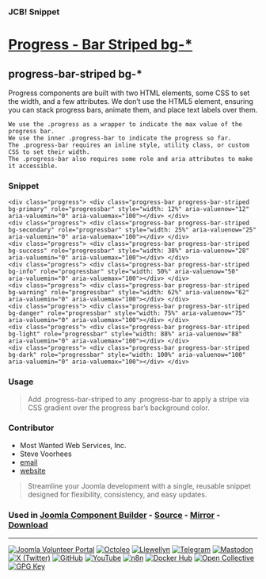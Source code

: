 ### JCB! Snippet
# [Progress - Bar Striped bg-*](https://getbootstrap.com/docs/4.0/components/progress/)

## progress-bar-striped bg-*

Progress components are built with two HTML elements, some CSS to set the width, and a few attributes. We don’t use the HTML5  element, ensuring you can stack progress bars, animate them, and place text labels over them.

    We use the .progress as a wrapper to indicate the max value of the progress bar.
    We use the inner .progress-bar to indicate the progress so far.
    The .progress-bar requires an inline style, utility class, or custom CSS to set their width.
    The .progress-bar also requires some role and aria attributes to make it accessible.

### Snippet
```
<div class="progress"> <div class="progress-bar progress-bar-striped bg-primary" role="progressbar" style="width: 12%" aria-valuenow="12" aria-valuemin="0" aria-valuemax="100"></div> </div>
<div class="progress"> <div class="progress-bar progress-bar-striped bg-secondary" role="progressbar" style="width: 25%" aria-valuenow="25" aria-valuemin="0" aria-valuemax="100"></div> </div>
<div class="progress"> <div class="progress-bar progress-bar-striped bg-success" role="progressbar" style="width: 38%" aria-valuenow="28" aria-valuemin="0" aria-valuemax="100"></div> </div>
<div class="progress"> <div class="progress-bar progress-bar-striped bg-info" role="progressbar" style="width: 50%" aria-valuenow="50" aria-valuemin="0" aria-valuemax="100"></div> </div>
<div class="progress"> <div class="progress-bar progress-bar-striped bg-warning" role="progressbar" style="width: 62%" aria-valuenow="62" aria-valuemin="0" aria-valuemax="100"></div> </div>
<div class="progress"> <div class="progress-bar progress-bar-striped bg-danger" role="progressbar" style="width: 75%" aria-valuenow="75" aria-valuemin="0" aria-valuemax="100"></div> </div>
<div class="progress"> <div class="progress-bar progress-bar-striped bg-light" role="progressbar" style="width: 88%" aria-valuenow="88" aria-valuemin="0" aria-valuemax="100"></div> </div>
<div class="progress"> <div class="progress-bar progress-bar-striped bg-dark" role="progressbar" style="width: 100%" aria-valuenow="100" aria-valuemin="0" aria-valuemax="100"></div> </div>
```

### Usage
> Add .progress-bar-striped to any .progress-bar to apply a stripe via CSS gradient over the progress bar’s background color.

### Contributor
- Most Wanted Web Services, Inc.
- Steve Voorhees
- [email](mailto:sales@mwweb.host)
- [website](https://mostwantedwebhosting.com)

> Streamline your Joomla development with a single, reusable snippet designed for flexibility, consistency, and easy updates.

### Used in [Joomla Component Builder](https://www.joomlacomponentbuilder.com) - [Source](https://git.vdm.dev/joomla/Component-Builder) - [Mirror](https://github.com/vdm-io/Joomla-Component-Builder) - [Download](https://git.vdm.dev/joomla/pkg-component-builder/releases)

---
[![Joomla Volunteer Portal](https://img.shields.io/badge/-Joomla-gold?logo=joomla)](https://volunteers.joomla.org/joomlers/1396-llewellyn-van-der-merwe "Join Llewellyn on the Joomla Volunteer Portal: Shaping the Future Together!") [![Octoleo](https://img.shields.io/badge/-Octoleo-black?logo=linux)](https://git.vdm.dev/octoleo "--quiet") [![Llewellyn](https://img.shields.io/badge/-Llewellyn-ffffff?logo=gitea)](https://git.vdm.dev/Llewellyn "Collaborate and Innovate with Llewellyn on Git: Building a Better Code Future!") [![Telegram](https://img.shields.io/badge/-Telegram-blue?logo=telegram)](https://t.me/Joomla_component_builder "Join Llewellyn and the Community on Telegram: Building Joomla Components Together!") [![Mastodon](https://img.shields.io/badge/-Mastodon-9e9eec?logo=mastodon)](https://joomla.social/@llewellyn "Connect and Engage with Llewellyn on Joomla Social: Empowering Communities, One Post at a Time!") [![X (Twitter)](https://img.shields.io/badge/-X-black?logo=x)](https://x.com/llewellynvdm "Join the Conversation with Llewellyn on X: Where Ideas Take Flight!") [![GitHub](https://img.shields.io/badge/-GitHub-181717?logo=github)](https://github.com/Llewellynvdm "Build, Innovate, and Thrive with Llewellyn on GitHub: Turning Ideas into Impact!") [![YouTube](https://img.shields.io/badge/-YouTube-ff0000?logo=youtube)](https://www.youtube.com/@OctoYou "Explore, Learn, and Create with Llewellyn on YouTube: Your Gateway to Inspiration!") [![n8n](https://img.shields.io/badge/-n8n-black?logo=n8n)](https://n8n.io/creators/octoleo "Effortless Automation and Impactful Workflows with Llewellyn on n8n!") [![Docker Hub](https://img.shields.io/badge/-Docker-grey?logo=docker)](https://hub.docker.com/u/llewellyn "Llewellyn on Docker: Containerize Your Creativity!") [![Open Collective](https://img.shields.io/badge/-Donate-green?logo=opencollective)](https://opencollective.com/joomla-component-builder "Donate towards JCB: Help Llewellyn financially so he can continue developing this great tool!") [![GPG Key](https://img.shields.io/badge/-GPG-blue?logo=gnupg)](https://git.vdm.dev/Llewellyn/gpg "Unlock Trust and Security with Llewellyn's GPG Key: Your Gateway to Verified Connections!")